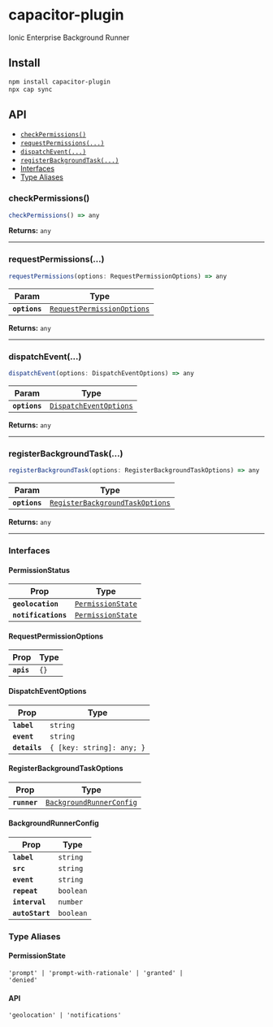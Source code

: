 # capacitor-plugin

Ionic Enterprise Background Runner

## Install

```bash
npm install capacitor-plugin
npx cap sync
```

## API

<docgen-index>

* [`checkPermissions()`](#checkpermissions)
* [`requestPermissions(...)`](#requestpermissions)
* [`dispatchEvent(...)`](#dispatchevent)
* [`registerBackgroundTask(...)`](#registerbackgroundtask)
* [Interfaces](#interfaces)
* [Type Aliases](#type-aliases)

</docgen-index>

<docgen-api>
<!--Update the source file JSDoc comments and rerun docgen to update the docs below-->

### checkPermissions()

```typescript
checkPermissions() => any
```

**Returns:** <code>any</code>

--------------------


### requestPermissions(...)

```typescript
requestPermissions(options: RequestPermissionOptions) => any
```

| Param         | Type                                                                          |
| ------------- | ----------------------------------------------------------------------------- |
| **`options`** | <code><a href="#requestpermissionoptions">RequestPermissionOptions</a></code> |

**Returns:** <code>any</code>

--------------------


### dispatchEvent(...)

```typescript
dispatchEvent(options: DispatchEventOptions) => any
```

| Param         | Type                                                                  |
| ------------- | --------------------------------------------------------------------- |
| **`options`** | <code><a href="#dispatcheventoptions">DispatchEventOptions</a></code> |

**Returns:** <code>any</code>

--------------------


### registerBackgroundTask(...)

```typescript
registerBackgroundTask(options: RegisterBackgroundTaskOptions) => any
```

| Param         | Type                                                                                    |
| ------------- | --------------------------------------------------------------------------------------- |
| **`options`** | <code><a href="#registerbackgroundtaskoptions">RegisterBackgroundTaskOptions</a></code> |

**Returns:** <code>any</code>

--------------------


### Interfaces


#### PermissionStatus

| Prop                | Type                                                        |
| ------------------- | ----------------------------------------------------------- |
| **`geolocation`**   | <code><a href="#permissionstate">PermissionState</a></code> |
| **`notifications`** | <code><a href="#permissionstate">PermissionState</a></code> |


#### RequestPermissionOptions

| Prop       | Type            |
| ---------- | --------------- |
| **`apis`** | <code>{}</code> |


#### DispatchEventOptions

| Prop          | Type                                 |
| ------------- | ------------------------------------ |
| **`label`**   | <code>string</code>                  |
| **`event`**   | <code>string</code>                  |
| **`details`** | <code>{ [key: string]: any; }</code> |


#### RegisterBackgroundTaskOptions

| Prop         | Type                                                                      |
| ------------ | ------------------------------------------------------------------------- |
| **`runner`** | <code><a href="#backgroundrunnerconfig">BackgroundRunnerConfig</a></code> |


#### BackgroundRunnerConfig

| Prop            | Type                 |
| --------------- | -------------------- |
| **`label`**     | <code>string</code>  |
| **`src`**       | <code>string</code>  |
| **`event`**     | <code>string</code>  |
| **`repeat`**    | <code>boolean</code> |
| **`interval`**  | <code>number</code>  |
| **`autoStart`** | <code>boolean</code> |


### Type Aliases


#### PermissionState

<code>'prompt' | 'prompt-with-rationale' | 'granted' | 'denied'</code>


#### API

<code>'geolocation' | 'notifications'</code>

</docgen-api>
